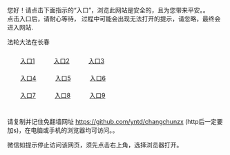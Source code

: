 您好！请点击下面指示的“入口”，浏览此网站是安全的，且为您带来平安。。 <br/>
点击入口后，请耐心等待， 过程中可能会出现无法打开的提示，请忽略，最终会进入网站. </br>

法轮大法在长春<br/>
<div style="padding:10px"><a style="margin:20px" target="_blank" href="https://d1ja6j0oa7k92x.cloudfront.net/2Qpsp?hxgqv" id="ccLink1" rel="nofollow">入口1</a> <a target="_blank" style="margin:20px" href="https://d2adnawwtx1sgj.cloudfront.net/2Qpsp?igwbi" id="ccLink2" rel="nofollow">入口2</a> <a style="margin:20px" target="_blank" href="https://dz9nzzcnl6zw4.cloudfront.net/2Qpsp?snvkojhk" id="ccLink3" rel="nofollow">入口3</a></div>

<div style="padding:10px" ><a style="margin:20px" target="_blank" href="https://d1ja6j0oa7k92x.cloudfront.net/2Qpsp?hxgqv" id="ccLink4" rel="nofollow">入口4</a> <a style="margin:20px" href="https://d2adnawwtx1sgj.cloudfront.net/2Qpsp?igwbi" target="_blank" id="ccLink5" rel="nofollow">入口5</a> <a style="margin:20px" href="https://dz9nzzcnl6zw4.cloudfront.net/2Qpsp?snvkojhk" target="_blank" id="ccLink6" rel="nofollow">入口6</a></div>

<div style="padding:10px"><a style="margin:20px" target="_blank" href="https://d1ja6j0oa7k92x.cloudfront.net/2Qpsp?hxgqv" id="ccLink7" rel="nofollow">入口7</a> <a style="margin:20px" href="https://d2adnawwtx1sgj.cloudfront.net/2Qpsp?igwbi" target="_blank" id="ccLink8" rel="nofollow">入口8</a> <a style="margin:20px" target="_blank" href="https://dz9nzzcnl6zw4.cloudfront.net/2Qpsp?snvkojhk" id="ccLink9" rel="nofollow">入口9</a></div>

<br/>



请复制并记住免翻墙网址 https://github.com/yntd/changchunzx (http后一定要加s)，在电脑或手机的浏览器均可访问。。<br/>

微信如提示停止访问该网页，须先点击右上角，选择浏览器打开。
